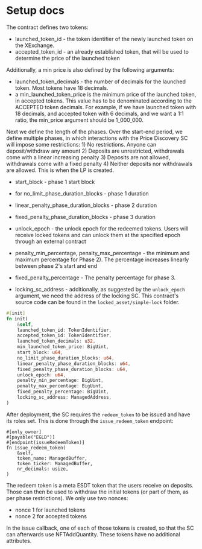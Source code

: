 # Setup docs

The contract defines two tokens:
- launched_token_id - the token identifier of the newly launched token on the XExchange.
- accepted_token_id - an already established token, that will be used to determine the price of the launched token

Additionally, a min price is also defined by the following arguments:
- launched_token_decimals - the number of decimals for the launched token. Most tokens have 18 decimals.
- a min_launched_token_price is the minimum price of the launched token, in accepted tokens. This value has to be denominated according to the ACCEPTED token decimals. For example, if we have launched token with 18 decimals, and accepted token with 6 decimals, and we want a 1:1 ratio, the min_price argument should be 1_000_000.

Next we define the length of the phases. Over the start-end period, we define multiple phases, 
in which interactions with the Price Discovery SC will impose some restrictions:
    1) No restrictions. Anyone can deposit/withdraw any amount
    2) Deposits are unrestricted, withdrawals come with a linear increasing penalty
    3) Deposits are not allowed, withdrawals come with a fixed penalty
    4) Neither deposits nor withdrawals are allowed. This is when the LP is created.

- start_block - phase 1 start block
- for no_limit_phase_duration_blocks - phase 1 duration
- linear_penalty_phase_duration_blocks - phase 2 duration
- fixed_penalty_phase_duration_blocks - phase 3 duration
- unlock_epoch - the unlock epoch for the redeemed tokens. Users will receive locked tokens and can unlock them at the specified epoch through an external contract
- penalty_min_percentage, penalty_max_percentage - the minimum and maximum percentage for Phase 2).
    The percentage increases linearly between phase 2's start and end
- fixed_penalty_percentage - The penalty percentage for phase 3.

- locking_sc_address - additionally, as suggested by the `unlock_epoch` argument, we need the address of the locking SC. This contract's source code can be found in the `locked_asset/simple-lock` folder.

```rust
#[init]
fn init(
    &self,
    launched_token_id: TokenIdentifier,
    accepted_token_id: TokenIdentifier,
    launched_token_decimals: u32,
    min_launched_token_price: BigUint,
    start_block: u64,
    no_limit_phase_duration_blocks: u64,
    linear_penalty_phase_duration_blocks: u64,
    fixed_penalty_phase_duration_blocks: u64,
    unlock_epoch: u64,
    penalty_min_percentage: BigUint,
    penalty_max_percentage: BigUint,
    fixed_penalty_percentage: BigUint,
    locking_sc_address: ManagedAddress,
)
```

After deployment, the SC requires the `redeem_token` to be issued and have its roles set. This is done through the `issue_redeem_token` endpoint:
```
#[only_owner]
#[payable("EGLD")]
#[endpoint(issueRedeemToken)]
fn issue_redeem_token(
    &self,
    token_name: ManagedBuffer,
    token_ticker: ManagedBuffer,
    nr_decimals: usize,
)
```

The redeem token is a meta ESDT token that the users receive on deposits. Those can then be used to withdraw the initial tokens (or part of them, as per phase restrictions). We only use two nonces:
- nonce 1 for launched tokens
- nonce 2 for accepted tokens

In the issue callback, one of each of those tokens is created, so that the SC can afterwards use NFTAddQuantity. These tokens have no additional attributes.
